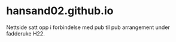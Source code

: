 # hansand02.github.io
Nettside satt opp i forbindelse med pub til pub arrangement under fadderuke H22. 
